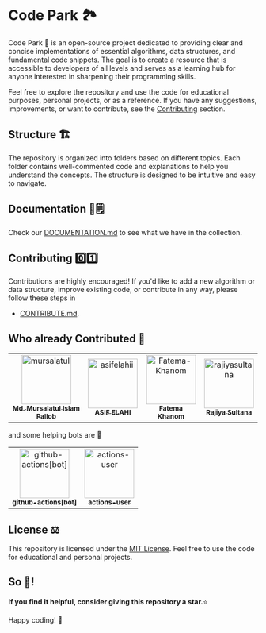 # Code Park 🏞
 
Code Park 🌳 is an open-source project dedicated to providing clear and concise implementations of essential algorithms, data structures, and fundamental code snippets. The goal is to create a resource that is accessible to developers of all levels and serves as a learning hub for anyone interested in sharpening their programming skills.

Feel free to explore the repository and use the code for educational purposes, personal projects, or as a reference. If you have any suggestions, improvements, or want to contribute, see the [Contributing](#contributing) section.

## Structure 🏗️
The repository is organized into folders based on different topics. Each folder contains well-commented code and explanations to help you understand the concepts. The structure is designed to be intuitive and easy to navigate.

## Documentation 📖🗒️
Check our [DOCUMENTATION.md](ADMIN/MAINTAIN/DOCUMENTATION.md) to see what we have in the collection.

## Contributing 0️⃣1️⃣
Contributions are highly encouraged! If you'd like to add a new algorithm or data structure, improve existing code, or contribute in any way, please follow these steps in 
- [CONTRIBUTE.md](ADMIN/DATA/CONTRIBUTE.md).


<!-- following two sections will be removed in future, if have many contributors.-->
## Who already Contributed 🦸


<!-- readme: contributors -start -->
<table>
<tr>
    <td align="center">
        <a href="https://github.com/mursalatul">
            <img src="https://avatars.githubusercontent.com/u/79168756?v=4" width="100;" alt="mursalatul"/>
            <br />
            <sub><b>Md. Mursalatul Islam Pallob</b></sub>
        </a>
    </td>
    <td align="center">
        <a href="https://github.com/asifelahii">
            <img src="https://avatars.githubusercontent.com/u/149480370?v=4" width="100;" alt="asifelahii"/>
            <br />
            <sub><b>ASIF ELAHI</b></sub>
        </a>
    </td>
    <td align="center">
        <a href="https://github.com/Fatema-Khanom">
            <img src="https://avatars.githubusercontent.com/u/124078285?v=4" width="100;" alt="Fatema-Khanom"/>
            <br />
            <sub><b>Fatema Khanom</b></sub>
        </a>
    </td>
    <td align="center">
        <a href="https://github.com/rajiyasultana">
            <img src="https://avatars.githubusercontent.com/u/143528671?v=4" width="100;" alt="rajiyasultana"/>
            <br />
            <sub><b>Rajiya Sultana</b></sub>
        </a>
    </td></tr>
</table>
<!-- readme: contributors -end -->
<p>and some helping bots are 🤖</p>
<!-- readme: bots -start -->
<table>
<tr>
    <td align="center">
        <a href="https://github.com/github-actions[bot]">
            <img src="https://avatars.githubusercontent.com/in/15368?v=4" width="100;" alt="github-actions[bot]"/>
            <br />
            <sub><b>github-actions[bot]</b></sub>
        </a>
    </td>
    <td align="center">
        <a href="https://github.com/actions-user">
            <img src="https://avatars.githubusercontent.com/u/65916846?v=4" width="100;" alt="actions-user"/>
            <br />
            <sub><b>actions-user</b></sub>
        </a>
    </td></tr>
</table>
<!-- readme: bots -end -->

## License ⚖️
This repository is licensed under the [MIT License](LICENSE).
Feel free to use the code for educational and personal projects.

## So 🤔!
<b>If you find it helpful, consider giving this repository a star.</b>⭐

Happy coding! 🚀
